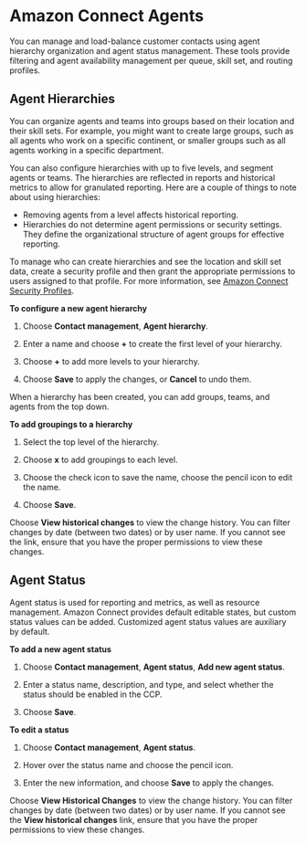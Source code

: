 # Amazon Connect Agents<a name="connect-agents"></a>

You can manage and load\-balance customer contacts using agent hierarchy organization and agent status management\. These tools provide filtering and agent availability management per queue, skill set, and routing profiles\.

## Agent Hierarchies<a name="agent-hierarchy"></a>

You can organize agents and teams into groups based on their location and their skill sets\. For example, you might want to create large groups, such as all agents who work on a specific continent, or smaller groups such as all agents working in a specific department\. 

You can also configure hierarchies with up to five levels, and segment agents or teams\. The hierarchies are reflected in reports and historical metrics to allow for granulated reporting\. Here are a couple of things to note about using hierarchies:
+ Removing agents from a level affects historical reporting\.
+ Hierarchies do not determine agent permissions or security settings\. They define the organizational structure of agent groups for effective reporting\.

To manage who can create hierarchies and see the location and skill set data, create a security profile and then grant the appropriate permissions to users assigned to that profile\. For more information, see [Amazon Connect Security Profiles](connect-security-profiles.md)\.

**To configure a new agent hierarchy**

1. Choose **Contact management**, **Agent hierarchy**\.

1. Enter a name and choose **\+** to create the first level of your hierarchy\.

1. Choose **\+** to add more levels to your hierarchy\.

1. Choose **Save** to apply the changes, or **Cancel** to undo them\.

When a hierarchy has been created, you can add groups, teams, and agents from the top down\.

**To add groupings to a hierarchy**

1. Select the top level of the hierarchy\.

1. Choose **x** to add groupings to each level\.

1. Choose the check icon to save the name, choose the pencil icon to edit the name\.

1. Choose **Save**\.

Choose **View historical changes** to view the change history\. You can filter changes by date \(between two dates\) or by user name\. If you cannot see the link, ensure that you have the proper permissions to view these changes\.

## Agent Status<a name="agent-status"></a>

Agent status is used for reporting and metrics, as well as resource management\. Amazon Connect provides default editable states, but custom status values can be added\. Customized agent status values are auxiliary by default\.

**To add a new agent status**

1. Choose **Contact management**, **Agent status**, **Add new agent status**\.

1. Enter a status name, description, and type, and select whether the status should be enabled in the CCP\.

1. Choose **Save**\.

**To edit a status**

1. Choose **Contact management**, **Agent status**\.

1. Hover over the status name and choose the pencil icon\.

1. Enter the new information, and choose **Save** to apply the changes\.

Choose **View Historical Changes** to view the change history\. You can filter changes by date \(between two dates\) or by user name\. If you cannot see the **View historical changes** link, ensure that you have the proper permissions to view these changes\.